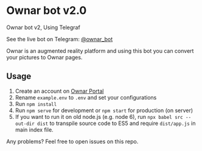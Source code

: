 # Ownar bot v2.0

Ownar bot v2, Using Telegraf

See the live bot on Telegram: [@ownar_bot](https://t.me/ownar_bot)

Ownar is an augmented reality platform and using this bot you can convert your pictures to Ownar pages. 

## Usage

1. Create an account on [Ownar Portal](http://portal.ownar.io)
2. Rename `example.env` to `.env` and set your configurations
3. Run `npm install`
4. Run `npm serve` for development or `npm start` for production (on server)
5. If you want to run it on old node.js (e.g. node 6), run `npx babel src --out-dir dist` to transpile source code to ES5 and require `dist/app.js` in main index file.

Any problems? Feel free to open issues on this repo.
